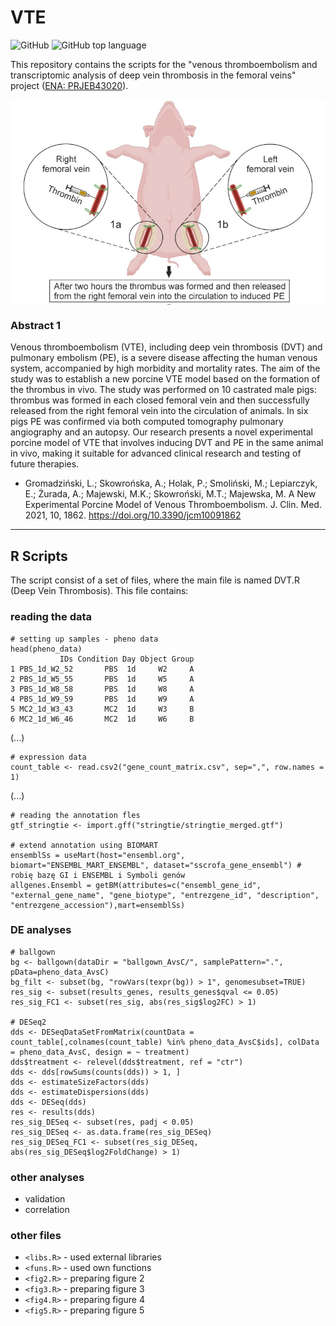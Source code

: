 # VTE

![GitHub](https://img.shields.io/github/license/prodakt/VTE)
![GitHub top language](https://img.shields.io/github/languages/top/prodakt/VTE)

This repository contains the scripts for the "venous thromboembolism and transcriptomic analysis of deep vein thrombosis in the femoral veins" project ([ENA: PRJEB43020](https://www.ebi.ac.uk/ena/browser/view/PRJEB43020)).

<img align="middle" src="img/abs.jpg" alt="graphical abstract" wigth="300px" />

### Abstract 1
Venous thromboembolism (VTE), including deep vein thrombosis (DVT) and pulmonary embolism (PE), is a severe disease affecting the human venous system, accompanied by high morbidity and mortality rates. The aim of the study was to establish a new porcine VTE model based on the formation of the thrombus in vivo. The study was performed on 10 castrated male pigs: thrombus was formed in each closed femoral vein and then successfully released from the right femoral vein into the circulation of animals. In six pigs PE was confirmed via both computed tomography pulmonary angiography and an autopsy. Our research presents a novel experimental porcine model of VTE that involves inducing DVT and PE in the same animal in vivo, making it suitable for advanced clinical research and testing of future therapies.
* Gromadziński, L.; Skowrońska, A.; Holak, P.; Smoliński, M.; Lepiarczyk, E.; Żurada, A.; Majewski, M.K.; Skowroński, M.T.; Majewska, M. A New Experimental Porcine Model of Venous Thromboembolism. J. Clin. Med. 2021, 10, 1862. https://doi.org/10.3390/jcm10091862

---------------------------------------------------------------

## R Scripts

The script consist of a set of files, where the main file is named DVT.R (Deep Vein Thrombosis). This file contains:
### reading the data
```
# setting up samples - pheno data
head(pheno_data)
           IDs Condition Day Object Group
1 PBS_1d_W2_52       PBS  1d     W2     A
2 PBS_1d_W5_55       PBS  1d     W5     A
3 PBS_1d_W8_58       PBS  1d     W8     A
4 PBS_1d_W9_59       PBS  1d     W9     A
5 MC2_1d_W3_43       MC2  1d     W3     B
6 MC2_1d_W6_46       MC2  1d     W6     B 
```
(...)
```
# expression data
count_table <- read.csv2("gene_count_matrix.csv", sep=",", row.names = 1)
```
(...)
```
# reading the annotation fles
gtf_stringtie <- import.gff("stringtie/stringtie_merged.gtf")

# extend annotation using BIOMART
ensemblSs = useMart(host="ensembl.org", biomart="ENSEMBL_MART_ENSEMBL", dataset="sscrofa_gene_ensembl") # robię bazę GI i ENSEMBL i Symboli genów
allgenes.Ensembl = getBM(attributes=c("ensembl_gene_id", "external_gene_name", "gene_biotype", "entrezgene_id", "description", "entrezgene_accession"),mart=ensemblSs)
```

### DE analyses
```
# ballgown
bg <- ballgown(dataDir = "ballgown_AvsC/", samplePattern=".", pData=pheno_data_AvsC)
bg_filt <- subset(bg, "rowVars(texpr(bg)) > 1", genomesubset=TRUE)
res_sig <- subset(results_genes, results_genes$qval <= 0.05)
res_sig_FC1 <- subset(res_sig, abs(res_sig$log2FC) > 1)

# DESeq2
dds <- DESeqDataSetFromMatrix(countData = count_table[,colnames(count_table) %in% pheno_data_AvsC$ids], colData = pheno_data_AvsC, design = ~ treatment)
dds$treatment <- relevel(dds$treatment, ref = "ctr")
dds <- dds[rowSums(counts(dds)) > 1, ]
dds <- estimateSizeFactors(dds)
dds <- estimateDispersions(dds)
dds <- DESeq(dds)
res <- results(dds)
res_sig_DESeq <- subset(res, padj < 0.05)
res_sig_DESeq <- as.data.frame(res_sig_DESeq)
res_sig_DESeq_FC1 <- subset(res_sig_DESeq, abs(res_sig_DESeq$log2FoldChange) > 1)
```
 ### other analyses
 * validation
 * correlation

### other files
* `<libs.R>` - used external libraries
* `<funs.R>` - used own functions
* `<fig2.R>` - preparing figure 2
* `<fig3.R>` - preparing figure 3
* `<fig4.R>` - preparing figure 4
* `<fig5.R>` - preparing figure 5

